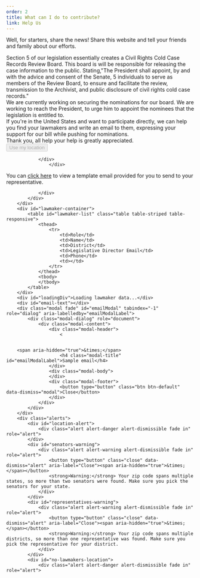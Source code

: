 ```yaml
---
order: 2
title: What can I do to contribute? 
link: Help Us
---
```



Well, for starters, share the news! Share this website and tell your friends and family about our efforts.

<div>	
<div>
<div>
<div>
Section 5 of our legislation essentially creates a Civil Rights Cold Case Records Review Board. This board is will be responsible for releasing the case information to the public. Stating,"The President shall appoint, by and with the advice and consent of the Senate, 5 individuals to serve as members of the Review Board, to ensure and facilitate the review, transmission to the Archivist, and public disclosure of civil rights cold case records."

<div>	
<div>
<div>
<div>
We are currently working on securing the nominations for our board. We are working to reach the President, to urge him to appoint the nominees that the legislation is entitled to. 
<div>	
<div>
<div>
<div>
If you're in the United States and want to participate directly, we can help you find your lawmakers and write an email to them, expressing your support for our bill while pushing for nominations. 
<div>	
<div>
<div>
<div>
<div>	
Thank you, all help your help is greatly appreciated.
<div>	
<div>
<div>
<div>
<div>	
<div>	
<div>
<div>
<div>

<div class="panel panel-default">
	<div class="panel-body">
		<div class="row">
			<div class="col-md-3 col-md-offset-3">
				<button id="find-lawmakers-location" disabled="disabled" class="btn btn-primary">Use my location</button>
				
				</div>
					</div>
				
You can <a href="javascript:void(0)" onclick="emailPopup('Representative', '', 'rep')">click here</a> to view a template email provided for you to send to your representative.

				</div>
			</div>
		</div>
		<div id="lawmaker-container">
			<table id="lawmaker-list" class="table table-striped table-responsive">
				<thead>
					<tr>
						<td>Role</td>
						<td>Name</td>
						<td>District</td>
						<td>Legislative Director Email</td>
						<td>Phone</td>
						<td></td>
					</tr>
				</thead>
				<tbody>
				</tbody>
			</table>
		</div>
		<div id="loadingDiv">Loading lawmaker data...</div>
		<div id="email-text"></div>
		<div class="modal fade" id="emailModal" tabindex="-1" role="dialog" aria-labelledby="emailModalLabel">
			<div class="modal-dialog" role="document">
				<div class="modal-content">
					<div class="modal-header">
						<
						
						
		<span aria-hidden="true">&times;</span>
						<h4 class="modal-title" id="emailModalLabel">Sample email</h4>
					</div>
					<div class="modal-body">
					</div>
					<div class="modal-footer">
						<button type="button" class="btn btn-default" data-dismiss="modal">Close</button>
					</div>
				</div>
			</div>
		</div>
		<div class="alerts">
			<div id="location-alert">
				<div class="alert alert-danger alert-dismissible fade in" role="alert">
			</div>
			<div id="senators-warning">
				<div class="alert alert-warning alert-dismissible fade in" role="alert">
					<button type="button" class="close" data-dismiss="alert" aria-label="Close"><span aria-hidden="true">&times;</span></button>
					<strong>Warning:</strong> Your zip code spans multiple states, so more than two senators were found. Make sure you pick the senators for your state.
				</div>
			</div>
			<div id="representatives-warning">
				<div class="alert alert-warning alert-dismissible fade in" role="alert">
					<button type="button" class="close" data-dismiss="alert" aria-label="Close"><span aria-hidden="true">&times;</span></button>
					<strong>Warning:</strong> Your zip code spans multiple districts, so more than one representative was found. Make sure you pick the representative for your district.
				</div>
			</div>
			<div id="no-lawmakers-location">
				<div class="alert alert-danger alert-dismissible fade in" role="alert">
					
					
